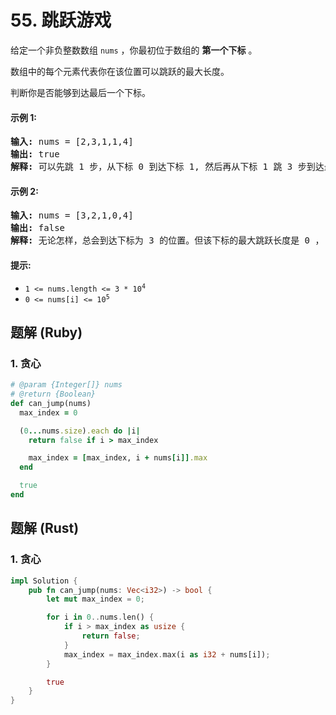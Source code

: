 # 55. 跳跃游戏
给定一个非负整数数组 `nums` ，你最初位于数组的 **第一个下标** 。

数组中的每个元素代表你在该位置可以跳跃的最大长度。

判断你是否能够到达最后一个下标。

#### 示例 1:
<pre>
<strong>输入:</strong> nums = [2,3,1,1,4]
<strong>输出:</strong> true
<strong>解释:</strong> 可以先跳 1 步，从下标 0 到达下标 1, 然后再从下标 1 跳 3 步到达最后一个下标。
</pre>

#### 示例 2:
<pre>
<strong>输入:</strong> nums = [3,2,1,0,4]
<strong>输出:</strong> false
<strong>解释:</strong> 无论怎样，总会到达下标为 3 的位置。但该下标的最大跳跃长度是 0 ， 所以永远不可能到达最后一个下标。
</pre>

#### 提示:
* <code>1 <= nums.length <= 3 * 10<sup>4</sup></code>
* <code>0 <= nums[i] <= 10<sup>5</sup></code>

## 题解 (Ruby)

### 1. 贪心
```Ruby
# @param {Integer[]} nums
# @return {Boolean}
def can_jump(nums)
  max_index = 0

  (0...nums.size).each do |i|
    return false if i > max_index

    max_index = [max_index, i + nums[i]].max
  end

  true
end
```

## 题解 (Rust)

### 1. 贪心
```Rust
impl Solution {
    pub fn can_jump(nums: Vec<i32>) -> bool {
        let mut max_index = 0;

        for i in 0..nums.len() {
            if i > max_index as usize {
                return false;
            }
            max_index = max_index.max(i as i32 + nums[i]);
        }

        true
    }
}
```
